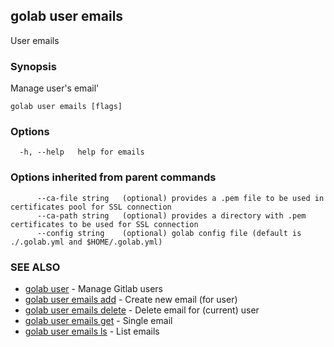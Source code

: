 ## golab user emails

User emails

### Synopsis


Manage user's email'

```
golab user emails [flags]
```

### Options

```
  -h, --help   help for emails
```

### Options inherited from parent commands

```
      --ca-file string   (optional) provides a .pem file to be used in certificates pool for SSL connection
      --ca-path string   (optional) provides a directory with .pem certificates to be used for SSL connection
      --config string    (optional) golab config file (default is ./.golab.yml and $HOME/.golab.yml)
```

### SEE ALSO
* [golab user](golab_user.md)	 - Manage Gitlab users
* [golab user emails add](golab_user_emails_add.md)	 - Create new email (for user)
* [golab user emails delete](golab_user_emails_delete.md)	 - Delete email for (current) user
* [golab user emails get](golab_user_emails_get.md)	 - Single email
* [golab user emails ls](golab_user_emails_ls.md)	 - List emails

